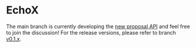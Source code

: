# EchoX

The main branch is currently developing the [new proposal API](https://github.com/pearmini/echox/discussions/1) and feel free to join the discussion! For the release versions, please refer to branch [v0.1.x](https://github.com/pearmini/echox/tree/v0.1.x).
